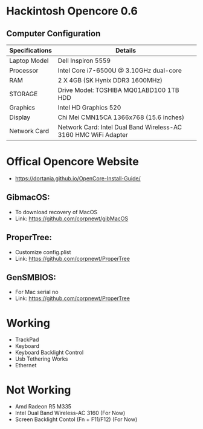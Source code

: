 # Hackintosh Opencore 0.6
## Computer Configuration

| Specifications | Details |
| --- | --- |
| Laptop Model | Dell Inspiron 5559 |
| Processor | Intel Core i7-6500U @ 3.10GHz dual-core |
| RAM | 2 X 4GB (SK Hynix DDR3 1600MHz) |
|STORAGE| Drive Model: TOSHIBA MQ01ABD100 1TB HDD |
| Graphics | Intel HD Graphics 520 |
| Display | Chi Mei CMN15CA 1366x768 (15.6 inches) |
| Network Card | Network Card: Intel Dual Band Wireless-AC 3160 HMC WiFi Adapter |

# Offical Opencore Website
- https://dortania.github.io/OpenCore-Install-Guide/

## GibmacOS:
- To download recovery of MacOS  
- Link: https://github.com/corpnewt/gibMacOS  

## ProperTree:
- Customize config.plist  
- Link: https://github.com/corpnewt/ProperTree  

## GenSMBIOS:
- For Mac serial no  
- Link: https://github.com/corpnewt/ProperTree  

# Working
- TrackPad
- Keyboard
- Keyboard Backlight Control
- Usb Tethering Works
- Ethernet

# Not Working
- Amd Radeon R5 M335
- Intel Dual Band Wireless-AC 3160 (For Now)
- Screen Backlight Contol (Fn + F11/F12) (For Now)
